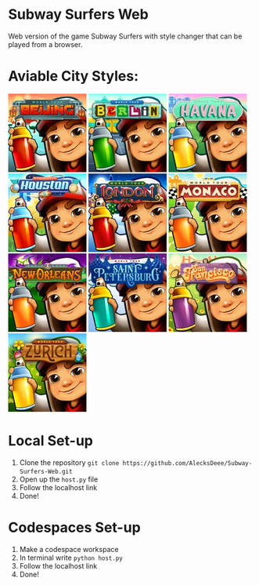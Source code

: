 # Subway Surfers Web

Web version of the game Subway Surfers with style changer that can be played from a browser.

# Aviable City Styles:
![sf-beijing](https://github.com/AlecksDeee/Subway-Surfers-Web/blob/main/games/sf-beijing/4399.png?raw=true)
![sf-berlin](https://github.com/AlecksDeee/Subway-Surfers-Web/blob/main/games/sf-berlin/4399.png?raw=true)
![sf-havana](https://github.com/AlecksDeee/Subway-Surfers-Web/blob/main/games/sf-havana/4399.png?raw=true)
![sf-houston](https://github.com/AlecksDeee/Subway-Surfers-Web/blob/main/games/sf-houston/4399.png?raw=true)
![sf-london](https://github.com/AlecksDeee/Subway-Surfers-Web/blob/main/games/sf-london/4399.png?raw=true)
![sf-monaco](https://github.com/AlecksDeee/Subway-Surfers-Web/blob/main/games/sf-monaco/4399.png?raw=true)
![sf-neworleans](https://github.com/AlecksDeee/Subway-Surfers-Web/blob/main/games/sf-neworleans/4399.png?raw=true)
![sf-saintpetersburg](https://github.com/AlecksDeee/Subway-Surfers-Web/blob/main/games/sf-saintpetersburg/4399.png?raw=true)
![sf-sanfrancisco](https://github.com/AlecksDeee/Subway-Surfers-Web/blob/main/games/sf-sanfrancisco/4399.png?raw=true)
![sf-zurich](https://github.com/AlecksDeee/Subway-Surfers-Web/blob/main/games/sf-zurich/4399.png?raw=true)

# Local Set-up
1. Clone the repository `git clone https://github.com/AlecksDeee/Subway-Surfers-Web.git`
2. Open up the `host.py` file
3. Follow the localhost link
4. Done!

# Codespaces Set-up
1. Make a codespace workspace
2. In terminal write `python host.py`
3. Follow the localhost link
4. Done!

